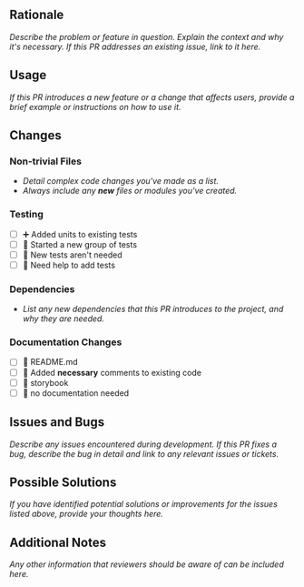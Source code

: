 ## Rationale

_Describe the problem or feature in question.
Explain the context and why it's necessary.
If this PR addresses an existing issue, link to it here._

## Usage

_If this PR introduces a new feature or a change that affects users, provide a brief example or instructions on how to
use it._

## Changes

### Non-trivial Files

- _Detail complex code changes you've made as a list._
- _Always include any **new** files or modules you've created._

### Testing

- [ ] ➕ Added units to existing tests
- [ ] 🐣 Started a new group of tests
- [ ] 🙅 New tests aren't needed
- [ ] 🙋 Need help to add tests

### Dependencies

- _List any new dependencies that this PR introduces to the project, and why they are needed._

### Documentation Changes

- [ ] 📜 README.md
- [ ] 💬 Added **necessary** comments to existing code
- [ ] 📕 storybook
- [ ] 🙅 no documentation needed

## Issues and Bugs

_Describe any issues encountered during development. If this PR fixes a bug, describe the bug in detail and link to any
relevant issues or tickets._

## Possible Solutions

_If you have identified potential solutions or improvements for the issues listed above, provide your thoughts here._

## Additional Notes

_Any other information that reviewers should be aware of can be included here._
